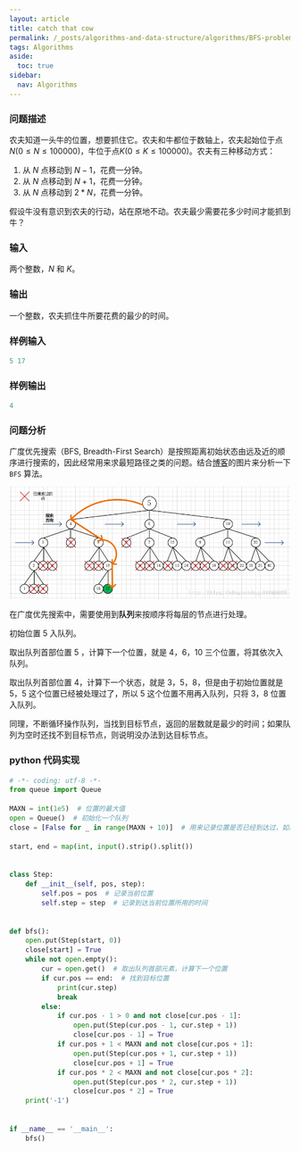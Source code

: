 ```yaml
---
layout: article
title: catch that cow
permalink: /_posts/algorithms-and-data-structure/algorithms/BFS-problem/2019-09-10-catch-that-cow
tags: Algorithms
aside:
  toc: true
sidebar:
  nav: Algorithms
---
```


<!--more-->

### 问题描述

农夫知道一头牛的位置，想要抓住它。农夫和牛都位于数轴上，农夫起始位于点 $N(0 \le N \le 100000)$，牛位于点$K(0 \le K \le 100000)$。农夫有三种移动方式：

1. 从 $N$ 点移动到 $N-1$，花费一分钟。
2. 从 $N$ 点移动到 $N + 1$，花费一分钟。
3. 从 $N$ 点移动到 $2 * N$，花费一分钟。

假设牛没有意识到农夫的行动，站在原地不动。农夫最少需要花多少时间才能抓到牛？

### 输入

两个整数，$N$ 和 $K$。

### 输出

一个整数，农夫抓住牛所要花费的最少的时间。

### 样例输入

```python
5 17
```

### 样例输出

```python
4
```

### 问题分析

广度优先搜索（BFS, Breadth-First Search）是按照距离初始状态由远及近的顺序进行搜索的，因此经常用来求最短路径之类的问题。结合[博客](https://blog.csdn.net/qq_34690929/article/details/77461552#question)的图片来分析一下 `BFS` 算法。

![img](https://raw.githubusercontent.com/monkey-knight/monkey-knight.github.io/master/_posts/algorithms-and-data-structure/algorithms/BFS-problem/assets/20170821233341072.png)

在广度优先搜索中，需要使用到**队列**来按顺序将每层的节点进行处理。

初始位置 5 入队列。

取出队列首部位置 5 ，计算下一个位置，就是 4，6，10 三个位置，将其依次入队列。

取出队列首部位置 4，计算下一个状态，就是 3，5，8，但是由于初始位置就是 5，5 这个位置已经被处理过了，所以 5 这个位置不用再入队列，只将 3，8 位置入队列。

同理，不断循环操作队列，当找到目标节点，返回的层数就是最少的时间；如果队列为空时还找不到目标节点，则说明没办法到达目标节点。

### python 代码实现

```python
# -*- coding: utf-8 -*-
from queue import Queue

MAXN = int(1e5)  # 位置的最大值
open = Queue()  # 初始化一个队列
close = [False for _ in range(MAXN + 10)]  # 用来记录位置是否已经到达过，如果为True，则到达过，否则没有到达过。

start, end = map(int, input().strip().split())


class Step:
    def __init__(self, pos, step):
        self.pos = pos  # 记录当前位置
        self.step = step  # 记录到达当前位置所用的时间


def bfs():
    open.put(Step(start, 0))
    close[start] = True
    while not open.empty():
        cur = open.get()  # 取出队列首部元素，计算下一个位置
        if cur.pos == end:  # 找到目标位置
            print(cur.step)
            break
        else:
            if cur.pos - 1 > 0 and not close[cur.pos - 1]:
                open.put(Step(cur.pos - 1, cur.step + 1))
                close[cur.pos - 1] = True
            if cur.pos + 1 < MAXN and not close[cur.pos + 1]:
                open.put(Step(cur.pos + 1, cur.step + 1))
                close[cur.pos + 1] = True
            if cur.pos * 2 < MAXN and not close[cur.pos * 2]:
                open.put(Step(cur.pos * 2, cur.step + 1))
                close[cur.pos * 2] = True
    print('-1')


if __name__ == '__main__':
    bfs()

```

